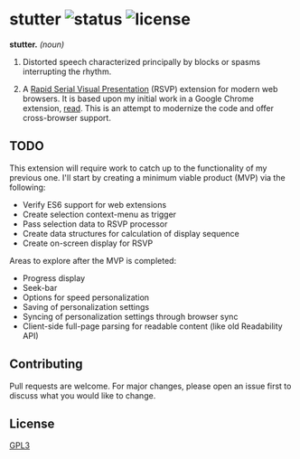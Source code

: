 # stutter ![status](https://travis-ci.com/jamestomasino/stutter.svg?branch=master) ![license](https://img.shields.io/badge/license-GPL3-blue.svg?style=flat-square)

**stutter.** _(noun)_

1. Distorted speech characterized principally by blocks or spasms interrupting the rhythm.

2. A [Rapid Serial Visual Presentation](https://en.wikipedia.org/wiki/Rapid_serial_visual_presentation) (RSVP) extension for modern web browsers. It is based upon my initial work in a Google Chrome extension, [read](https://github.com/jamestomasino/read_plugin). This is an attempt to modernize the code and offer cross-browser support.

## TODO

This extension will require work to catch up to the functionality of my previous one. I'll start by creating a minimum viable product (MVP) via the following:

- Verify ES6 support for web extensions
- Create selection context-menu as trigger
- Pass selection data to RSVP processor
- Create data structures for calculation of display sequence
- Create on-screen display for RSVP

Areas to explore after the MVP is completed:

- Progress display
- Seek-bar
- Options for speed personalization
- Saving of personalization settings
- Syncing of personalization settings through browser sync
- Client-side full-page parsing for readable content (like old Readability API)

## Contributing
Pull requests are welcome. For major changes, please open an issue first to
discuss what you would like to change.

## License
[GPL3](LICENSE)

